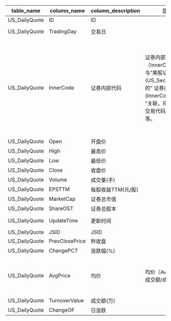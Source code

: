 | table_name| column_name| column_description | 注释 | Annotation| 数据示例|
|---|---|---|---|---|---|
| US_DailyQuote | ID | ID || | 599807186246|
| US_DailyQuote | TradingDay | 交易日 || | 2019-01-02 12:00:00.000 |
| US_DailyQuote | InnerCode| 证券内部代码 | 证券内部代码（InnerCode）：与”美股证券主表(US_SecuMain)“表的” 证券内部代码 (InnerCode)字段 “关联，得到相关的交易代码、简称等。 | Security Internal Code (InnerCode): Associated with the "Security Internal Code (InnerCode)" field of the "US_SecuMain" table, obtaining related trading codes, abbreviations, etc. | 7000593 |
| US_DailyQuote | Open | 开盘价 || | 4.74|
| US_DailyQuote | High | 最高价 || | 5.05|
| US_DailyQuote | Low| 最低价 || | 4.7 |
| US_DailyQuote | Close| 收盘价 || | 4.94|
| US_DailyQuote | Volume | 成交量(手) || | 221489.0|
| US_DailyQuote | EPSTTM | 每股收益TTM(元/股) || | -0.211|
| US_DailyQuote | MarketCap| 证券总市值 || | 641099203.3004|
| US_DailyQuote | ShareOST | 证券总股本 || | 129777166.66|
| US_DailyQuote | UpdateTime | 更新时间 || | 2023-02-24 10:05:18.903 |
| US_DailyQuote | JSID | JSID || | 694873384926|
| US_DailyQuote | PrevClosePrice | 昨收盘 || | 4.86|
| US_DailyQuote | ChangePCT| 涨跌幅(%)|| | 1.65|
| US_DailyQuote | AvgPrice | 均价 | 均价（AvgPrice）：成交额/成交量| Average Price (AvgPrice): Transaction Amount / Transaction Volume | null|
| US_DailyQuote | TurnoverValue| 成交额(万) || | null|
| US_DailyQuote | ChangeOF | 日涨跌 || | 0.08|